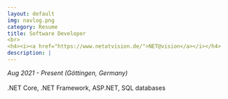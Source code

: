 ```yaml
---
layout: default
img: navlog.png
category: Resume
title: Software Developer
<br>
<h4><i><a href="https://www.netatvision.de/">NET@vision</a></i></h4>
description: |
---
```

<i>Aug 2021 - Present (Göttingen, Germany)</i>
<br>
<br>
.NET Core, .NET Framework, ASP.NET, SQL databases